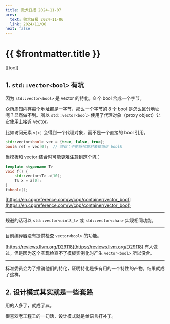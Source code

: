 ```yaml
---
title: 败犬日报 2024-11-07
prev:
  text: 败犬日报 2024-11-06
  link: 2024/11/06
next: false
---
```


# {{ $frontmatter.title }}

[[toc]]

## 1. `std::vector<bool>` 有坑

因为 `std::vector<bool>` 是 vector 的特化，8 个 bool 合成一个字节。

众所周知内存每个地址都是一字节，那么一个字节的 8 个 bool 是怎么区分地址呢？显然做不到。所以 `std::vector<bool>` 使用了代理对象（proxy object）让它使用上接近 vector。

比如访问元素 `v[x]` 会得到一个代理对象，而不是一个直接的 bool 引用。

```cpp
std::vector<bool> vec = {true, false, true};
bool& ref = vec[0];  // 错误：不能将代理对象赋值给 bool&
```

当模板和 vector 结合时可能更难注意到这个坑：

```cpp
template <typename T>
void f() {
    std::vector<T> a(10);
    T& x = a[0];
}
f<bool>();
```

[https://en.cppreference.com/w/cpp/container/vector_bool](https://en.cppreference.com/w/cpp/container/vector_bool)

***

规避的话可以 `std::vector<uint8_t>` 或 `std::vector<char>` 实现相同功能。

***

目前编译器没有提供检查 `vector<bool>` 的功能。

[https://reviews.llvm.org/D29118](https://reviews.llvm.org/D29118) 有人做过，但是因为这个实现检查不了模板实例化时产生 `vector<bool>` 所以没合。

***

标准委员会为了推销他们的特化，证明特化是多有用的一个特性的产物。结果就成了这样。

## 2. 设计模式其实就是一些套路

用的人多了，就成了典。

很喜欢老工程壬的一句话，设计模式就是给语言打补丁。
